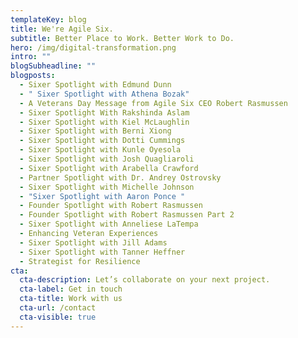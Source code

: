 ```yaml
---
templateKey: blog
title: We're Agile Six.
subtitle: Better Place to Work. Better Work to Do.
hero: /img/digital-transformation.png
intro: ""
blogSubheadline: ""
blogposts:
  - Sixer Spotlight with Edmund Dunn
  - " Sixer Spotlight with Athena Bozak"
  - A Veterans Day Message from Agile Six CEO Robert Rasmussen
  - Sixer Spotlight With Rakshinda Aslam
  - Sixer Spotlight with Kiel McLaughlin
  - Sixer Spotlight with Berni Xiong
  - Sixer Spotlight with Dotti Cummings
  - Sixer Spotlight with Kunle Oyesola
  - Sixer Spotlight with Josh Quagliaroli
  - Sixer Spotlight with Arabella Crawford
  - Partner Spotlight with Dr. Andrey Ostrovsky
  - Sixer Spotlight with Michelle Johnson
  - "Sixer Spotlight with Aaron Ponce "
  - Founder Spotlight with Robert Rasmussen
  - Founder Spotlight with Robert Rasmussen Part 2
  - Sixer Spotlight with Anneliese LaTempa
  - Enhancing Veteran Experiences
  - Sixer Spotlight with Jill Adams
  - Sixer Spotlight with Tanner Heffner
  - Strategist for Resilience
cta:
  cta-description: Let’s collaborate on your next project.
  cta-label: Get in touch
  cta-title: Work with us
  cta-url: /contact
  cta-visible: true
---
```

